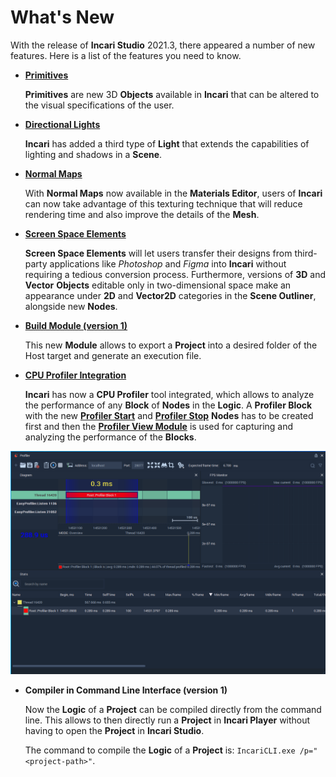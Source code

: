 # What's New

With the release of **Incari Studio** 2021.3, there appeared a number of new features. Here is a list of the features you need to know.

* [**Primitives**](scene-objects/primitives.md)

  **Primitives** are new 3D **Objects** available in **Incari** that can be altered to the visual specifications of the user.

* [**Directional Lights**](scene-objects/lights.md)

  **Incari** has added a third type of **Light** that extends the capabilities of lighting and shadows in a **Scene**.

* [**Normal Maps**](../modules/material-editor.md)

  With **Normal Maps** now available in the **Materials Editor**, users of **Incari** can now take advantage of this texturing technique that will reduce rendering time and also improve the details of the **Mesh**.

* [**Screen Space Elements**](scene-objects/screen-space-elements.md)

  **Screen Space Elements** will let users transfer their designs from third-party applications like _Photoshop_ and _Figma_ into **Incari** without requiring a tedious conversion process. Furthermore, versions of **3D** and **Vector** **Objects** editable only in two-dimensional space make an appearance under **2D** and **Vector2D** categories in the **Scene Outliner**, alongside new **Nodes**.

* [**Build Module \(version 1\)**](../modules/exporter.md)

  This new **Module** allows to export a **Project** into a desired folder of the Host target and generate an execution file.

* [**CPU Profiler Integration**](../modules/profiler-view.md)

  **Incari** has now a **CPU Profiler** tool integrated, which allows to analyze the performance of any **Block** of **Nodes** in the **Logic**. A **Profiler Block** with the new [**Profiler Start**](../toolbox/development/profiler-start.md) and [**Profiler Stop**](../toolbox/development/profiler-stop.md) **Nodes** has to be created first and then the [**Profiler View Module**](../modules/profiler-view.md) is used for capturing and analyzing the performance of the **Blocks**.

![](../.gitbook/assets/profiler-view-connected.png)

* **Compiler in Command Line Interface \(version 1\)**

  Now the **Logic** of a **Project** can be compiled directly from the command line. This allows to then directly run a **Project** in **Incari Player** without having to open the **Project** in **Incari Studio**.

  The command to compile the **Logic** of a **Project** is: `IncariCLI.exe /p="<project-path>"`.


